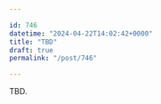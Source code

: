 ```yaml
---

id: 746
datetime: "2024-04-22T14:02:42+0000"
title: "TBD"
draft: true
permalink: "/post/746"

---
```


TBD.
